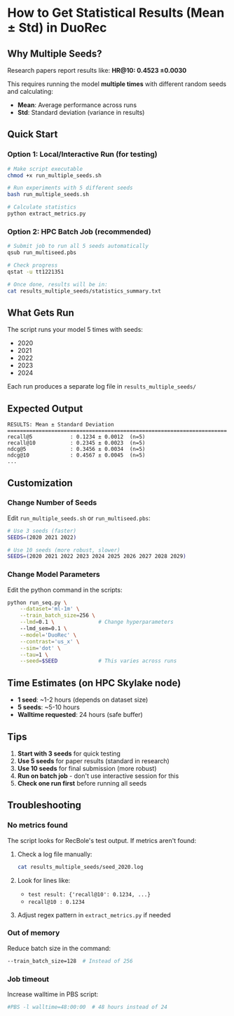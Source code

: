# How to Get Statistical Results (Mean ± Std) in DuoRec

## Why Multiple Seeds?

Research papers report results like: **HR@10: 0.4523 ±0.0030**

This requires running the model **multiple times** with different random seeds and calculating:
- **Mean**: Average performance across runs
- **Std**: Standard deviation (variance in results)

## Quick Start

### Option 1: Local/Interactive Run (for testing)

```bash
# Make script executable
chmod +x run_multiple_seeds.sh

# Run experiments with 5 different seeds
bash run_multiple_seeds.sh

# Calculate statistics
python extract_metrics.py
```

### Option 2: HPC Batch Job (recommended)

```bash
# Submit job to run all 5 seeds automatically
qsub run_multiseed.pbs

# Check progress
qstat -u tt1221351

# Once done, results will be in:
cat results_multiple_seeds/statistics_summary.txt
```

## What Gets Run

The script runs your model 5 times with seeds:
- 2020
- 2021
- 2022
- 2023
- 2024

Each run produces a separate log file in `results_multiple_seeds/`

## Expected Output

```
RESULTS: Mean ± Standard Deviation
======================================================================
recall@5            : 0.1234 ± 0.0012  (n=5)
recall@10           : 0.2345 ± 0.0023  (n=5)
ndcg@5              : 0.3456 ± 0.0034  (n=5)
ndcg@10             : 0.4567 ± 0.0045  (n=5)
...
```

## Customization

### Change Number of Seeds

Edit `run_multiple_seeds.sh` or `run_multiseed.pbs`:

```bash
# Use 3 seeds (faster)
SEEDS=(2020 2021 2022)

# Use 10 seeds (more robust, slower)
SEEDS=(2020 2021 2022 2023 2024 2025 2026 2027 2028 2029)
```

### Change Model Parameters

Edit the python command in the scripts:

```bash
python run_seq.py \
    --dataset='ml-1m' \
    --train_batch_size=256 \
    --lmd=0.1 \              # Change hyperparameters
    --lmd_sem=0.1 \
    --model='DuoRec' \
    --contrast='us_x' \
    --sim='dot' \
    --tau=1 \
    --seed=$SEED             # This varies across runs
```

## Time Estimates (on HPC Skylake node)

- **1 seed**: ~1-2 hours (depends on dataset size)
- **5 seeds**: ~5-10 hours
- **Walltime requested**: 24 hours (safe buffer)

## Tips

1. **Start with 3 seeds** for quick testing
2. **Use 5 seeds** for paper results (standard in research)
3. **Use 10 seeds** for final submission (more robust)
4. **Run on batch job** - don't use interactive session for this
5. **Check one run first** before running all seeds

## Troubleshooting

### No metrics found

The script looks for RecBole's test output. If metrics aren't found:

1. Check a log file manually:
   ```bash
   cat results_multiple_seeds/seed_2020.log
   ```

2. Look for lines like:
   - `test result: {'recall@10': 0.1234, ...}`
   - `recall@10 : 0.1234`

3. Adjust regex pattern in `extract_metrics.py` if needed

### Out of memory

Reduce batch size in the command:
```bash
--train_batch_size=128  # Instead of 256
```

### Job timeout

Increase walltime in PBS script:
```bash
#PBS -l walltime=48:00:00  # 48 hours instead of 24
```
